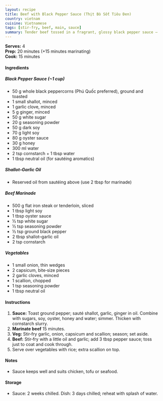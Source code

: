 ```yaml
---
layout: recipe
title: Beef with Black Pepper Sauce (Thịt Bò Sốt Tiêu Đen)
country: vietnam
cuisine: Vietnamese
tags: [stir-fry, beef, main, sauce]
summary: Tender beef tossed in a fragrant, glossy black pepper sauce — perfect over hot rice.
---
```

<div class="recipe-meta">
  <strong>Serves:</strong> 4<br>
  <strong>Prep:</strong> 20 minutes (+15 minutes marinating)<br>
  <strong>Cook:</strong> 15 minutes<br>
</div>

<h4>Ingredients</h4>
<h5>Black Pepper Sauce (~1 cup)</h5>
<ul>
<li>50 g whole black peppercorns (Phú Quốc preferred), ground and toasted</li>
<li>1 small shallot, minced</li>
<li>1 garlic clove, minced</li>
<li>5 g ginger, minced</li>
<li>50 g white sugar</li>
<li>20 g seasoning powder</li>
<li>50 g dark soy</li>
<li>70 g light soy</li>
<li>80 g oyster sauce</li>
<li>30 g honey</li>
<li>300 ml water</li>
<li>2 tsp cornstarch + 1 tbsp water</li>
<li>1 tbsp neutral oil (for sautéing aromatics)</li>
</ul>
<h5>Shallot–Garlic Oil</h5>
<ul><li>Reserved oil from sautéing above (use 2 tbsp for marinade)</li></ul>
<h5>Beef Marinade</h5>
<ul>
<li>500 g flat iron steak or tenderloin, sliced</li>
<li>1 tbsp light soy</li>
<li>1 tbsp oyster sauce</li>
<li>½ tsp white sugar</li>
<li>½ tsp seasoning powder</li>
<li>½ tsp ground black pepper</li>
<li>2 tbsp shallot–garlic oil</li>
<li>2 tsp cornstarch</li>
</ul>
<h5>Vegetables</h5>
<ul>
<li>1 small onion, thin wedges</li>
<li>2 capsicum, bite‑size pieces</li>
<li>2 garlic cloves, minced</li>
<li>1 scallion, chopped</li>
<li>1 tsp seasoning powder</li>
<li>1 tbsp neutral oil</li>
</ul>

<h4>Instructions</h4>
<ol>
<li><strong>Sauce:</strong> Toast ground pepper; sauté shallot, garlic, ginger in oil. Combine with sugars, soy, oyster, honey and water; simmer. Thicken with cornstarch slurry.</li>
<li><strong>Marinate beef</strong> 15 minutes.</li>
<li><strong>Veg:</strong> Stir‑fry garlic, onion, capsicum and scallion; season; set aside.</li>
<li><strong>Beef:</strong> Stir‑fry with a little oil and garlic; add 3 tbsp pepper sauce; toss just to coat and cook through.</li>
<li>Serve over vegetables with rice; extra scallion on top.</li>
</ol>

<h4>Notes</h4>
<ul><li>Sauce keeps well and suits chicken, tofu or seafood.</li></ul>

<h4>Storage</h4>
<ul><li>Sauce: 2 weeks chilled. Dish: 3 days chilled; reheat with splash of water.</li></ul>
